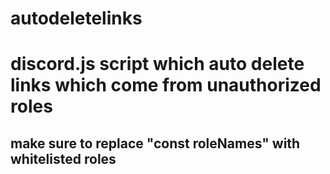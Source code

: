 # autodeletelinks
# discord.js script which auto delete links which come from unauthorized roles

## make sure to replace "const roleNames" with whitelisted roles
